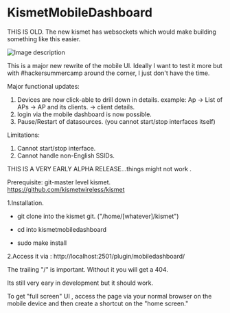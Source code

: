 # KismetMobileDashboard


THIS IS OLD. The new kismet has websockets which would make building something like this easier.



![Image description](https://raw.githubusercontent.com/elkentaro/KismetMobileDashboard/master/kismetmobile.png)

This is a major new rewrite of the mobile UI. Ideally I want to test it more but with #hackersummercamp around the corner, I just don't have the time. 

Major functional updates:

1. Devices are now click-able to drill down in details. 
        example: Ap -> List of APs -> AP and its clients. -> client details. 
2. login via the mobile dashboard is now possible. 
3. Pause/Restart of datasources. (you cannot start/stop interfaces itself)


Limitations: 
1. Cannot start/stop interface.
2. Cannot handle non-English SSIDs.

THIS IS A VERY EARLY ALPHA RELEASE...things might not work . 


Prerequisite: git-master level kismet. https://github.com/kismetwireless/kismet

1.Installation.

 - git clone into the kismet git. ("/home/[whatever]/kismet") 
                    
- cd into kismetmobiledashboard

- sudo make install

2.Access it via : http://localhost:2501/plugin/mobiledashboard/

The trailing "/" is important. Without it you will get a 404.

Its still very eary in development but it should work.

To get "full screen" UI , access the page via your normal browser on the mobile device and then create a shortcut on the "home screen."
